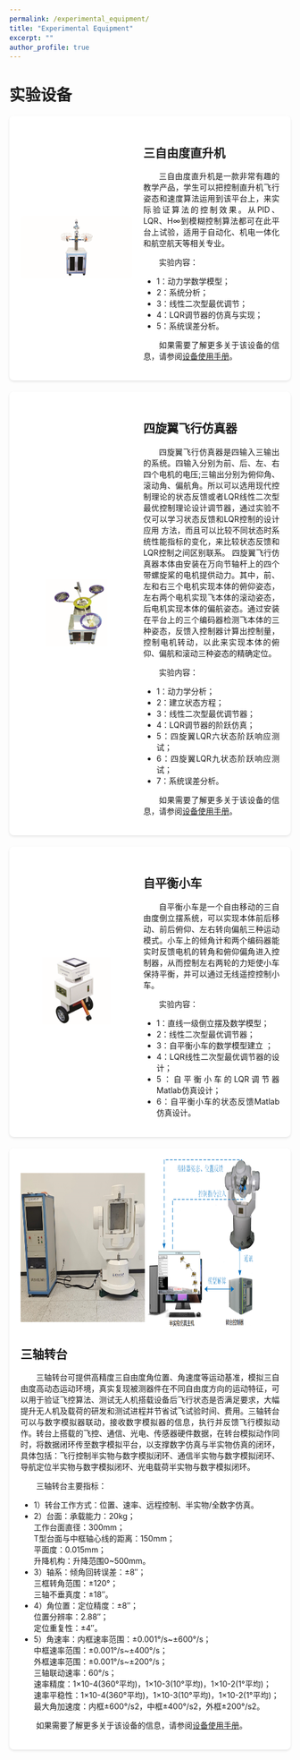 ```yaml
---
permalink: /experimental_equipment/
title: "Experimental Equipment"
excerpt: ""
author_profile: true
---
```


# 实验设备

<style>
    .equipment-info {
        display: flex; /* 使用 Flexbox 布局 */
        align-items: center; /* 垂直居中对齐 */
        margin-bottom: 20px; /* 设置底部边距 */
        background-color: #fff; /* 背景颜色为白色 */
        padding: 20px; /* 内边距为20像素 */
        border-radius: 8px; /* 边框圆角半径为8像素 */
        box-shadow: 0 2px 4px rgba(0,0,0,0.1); /* 添加轻微阴影效果 */
    }

    .equipment-image {
        flex: 0 0 auto; /* 不伸缩，固定宽度 */
        margin-right: 20px; /* 右边距 */
    }

    .equipment-details {
        flex: 1; /* 伸缩，占据剩余空间 */
        text-align: justify; /* 将文本两端对齐 */
    }

    .equipment-details p {
    text-indent: 2em; /* 设置首行缩进为两个字符的宽度 */
    }

    /* 水平排列的设备信息容器样式 */
    .equipment-info.horizontal {
    flex-direction: row; /* 设置为水平排列 */
    }

    /* 垂直排列的设备信息容器样式 */
    .equipment-info.vertical {
    flex-direction: column; /* 设置为垂直排列 */
    align-items: center; /* 水平居中对齐 */
    }
    
    .equipment-image.horizontal img {
        width: 200px; /* 设置设备照片宽度 */
        height: auto; /* 自动计算高度 */
        border-radius: 8px; /* 圆角边框 */
    }

    .equipment-image.vertical img {
    width: auto; /* 设置设备照片宽度 */
    height: 300px; /* 自动计算高度 */
    border-radius: 8px; /* 圆角边框 */
    }
</style>

<div class="equipment-info horizontal">
    <div class="equipment-image horizontal">
        <img src="/images/helicopter.png" alt="设备照片">
    </div>
    <div class="equipment-details">
        <h2>三自由度直升机</h2>
        <p>三自由度直升机是一款非常有趣的教学产品，学生可以把控制直升机飞行姿态和速度算法运用到该平台上，来实际验证算法的控制效果。从PID、LQR、H∞到模糊控制算法都可在此平台上试验，适用于自动化、机电一体化和航空航天等相关专业。</p>
        <p>实验内容：</p>
        <ul>
            <li>1：动力学数学模型；</li>
            <li>2：系统分析；</li>
            <li>3：线性二次型最优调节；</li>
            <li>4：LQR调节器的仿真与实现；</li>
            <li>5：系统误差分析。</li>
            <!-- 添加更多设备参数 -->
        </ul>
        <p>如果需要了解更多关于该设备的信息，请参阅<a href="/device-document/三自由度直升机用户手册V1.2.pdf" target="_blank">设备使用手册</a>。</p>
    </div>
</div>

<div class="equipment-info horizontal">
    <div class="equipment-image horizontal">
        <img src="/images/quadrotor.png" alt="设备照片">
    </div>
    <div class="equipment-details">
        <h2>四旋翼飞行仿真器</h2>
        <p>四旋翼飞行仿真器是四输入三输出的系统。四输入分别为前、后、左、右四个电机的电压;三输出分别为俯仰角、滚动角、偏航角。所以可以选用现代控制理论的状态反馈或者LQR线性二次型最优控制理论设计调节器，通过实验不仅可以学习状态反馈和LQR控制的设计应用 方法，而且可以比较不同状态时系统性能指标的变化，来比较状态反馈和LQR控制之间区别联系。
        四旋翼飞行仿真器本体由安装在万向节轴杆上的四个带螺旋桨的电机提供动力。其中，前、左和右三个电机实现本体的俯仰姿态，左右两个电机实现飞本体的滚动姿态，后电机实现本体的偏航姿态。通过安装在平台上的三个编码器检测飞本体的三种姿态，反馈入控制器计算出控制量，控制电机转动，以此来实现本体的俯仰、偏航和滚动三种姿态的精确定位。</p>
        <p>实验内容：</p>
        <ul>
            <li>1：动力学分析；</li>
            <li>2：建立状态方程；</li>
            <li>3：线性二次型最优调节器；</li>
            <li>4：LQR调节器的阶跃仿真；</li>
            <li>5：四旋翼LQR六状态阶跃响应测试；</li>
            <li>6：四旋翼LQR九状态阶跃响应测试；</li>
            <li>7：系统误差分析。</li>
            <!-- 添加更多设备参数 -->
        </ul>
        <p>如果需要了解更多关于该设备的信息，请参阅<a href="/device-document/四旋翼飞行仿真器用户手册.pdf" target="_blank">设备使用手册</a>。</p>
    </div>
</div>

<div class="equipment-info horizontal">
    <div class="equipment-image horizontal">
        <img src="/images/balance.png" alt="设备照片">
    </div>
    <div class="equipment-details">
        <h2>自平衡小车</h2>
        <p>自平衡小车是一个自由移动的三自由度倒立摆系统，可以实现本体前后移动、前后俯仰、左右转向偏航三种运动模式。小车上的倾角计和两个编码器能实时反馈电机的转角和俯仰偏角进入控制器，从而控制左右两轮的力矩使小车保持平衡，并可以通过无线遥控控制小车。</p>
        <p>实验内容：</p>
        <ul>
            <li>1：直线一级倒立摆及数学模型；</li>
            <li>2：线性二次型最优调节器；</li>
            <li>3：自平衡小车的数学模型建立 ；</li>
            <li>4：LQR线性二次型最优调节器的设计；</li>
            <li>5：自平衡小车的LQR调节器Matlab仿真设计；</li>
            <li>6：自平衡小车的状态反馈Matlab仿真设计。</li>
            <!-- 添加更多设备参数 -->
        </ul>
    </div>
</div>

<div class="equipment-info vertical">
    <div class="equipment-image vertical">
        <img src="/images/sanzhouzhuantai.png" alt="设备照片">
    </div>
    <div class="equipment-details">
        <h2>三轴转台</h2>
        <p>三轴转台可提供高精度三自由度角位置、角速度等运动基准，模拟三自由度高动态运动环境，真实复现被测器件在不同自由度方向的运动特征，可以用于验证飞控算法、测试无人机搭载设备后飞行状态是否满足要求，大幅提升无人机及载荷的研发和测试进程并节省试飞试验时间、费用。三轴转台可以与数字模拟器联动，接收数字模拟器的信息，执行并反馈飞行模拟动作。转台上搭载的飞控、通信、光电、传感器硬件数据，在转台模拟动作同时，将数据闭环传至数字模拟平台，以支撑数字仿真与半实物仿真的闭环，具体包括：飞行控制半实物与数字模拟闭环、通信半实物与数字模拟闭环、导航定位半实物与数字模拟闭环、光电载荷半实物与数字模拟闭环。
</p>
        <p>三轴转台主要指标：</p>
        <ul>
            <li>1）转台工作方式：位置、速率、远程控制、半实物/全数字仿真。</li>
            <li>2）台面：承载能力：20kg；<br>
                        工作台面直径：300mm；<br>
                        T型台面与中框轴心线的距离：150mm；<br>
                        平面度：0.015mm；<br>
                        升降机构：升降范围0~500mm。</li>
            <li>3）轴系：倾角回转误差：±8″；<br>
                        三框转角范围：±120°；<br>
                        三轴不垂真度：±18″。</li>
            <li>4）角位置：定位精度：±8″；<br>
                        位置分辨率：2.88″；<br>
                        定位重复性：±4″。</li>
            <li>5）角速率：内框速率范围：±0.001°/s~±600°/s；<br>
                        中框速率范围：±0.001°/s~±400°/s；<br>
                        外框速率范围：±0.001°/s~±200°/s；<br>
                        三轴联动速率：60°/s；<br>
                        速率精度：1×10-4(360°平均)，1×10-3(10°平均)，1×10-2(1°平均)；<br>
                        速率平稳性：1×10-4(360°平均)，1×10-3(10°平均)，1×10-2(1°平均)；<br>
                        最大角加速度：内框±600°/s2，中框±400°/s2，外框±200°/s2。</li>
            <!-- 添加更多设备参数 -->
        </ul>
        <p>如果需要了解更多关于该设备的信息，请参阅<a href="/device-document/GHP2002型三自由度直升机实验指导书V2018.pdf" target="_blank">设备使用手册</a>。</p>
    </div>
</div>
